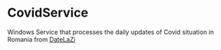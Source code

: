 # CovidService
Windows Service that processes the daily updates of Covid situation in Romania from [DateLaZi](https://datelazi.ro/)
